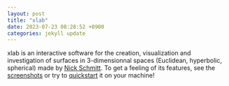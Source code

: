 ```yaml
---
layout: post
title: "xlab"
date: 2023-07-23 08:28:52 +0900
categories: jekyll update
---
```


xlab is an interactive software for the creation, visualization and investigation of surfaces in 3-dimensionnal spaces (Euclidean, hyperbolic, spherical) made by [Nick Schmitt][nick].
To get a feeling of its features, see the [screenshots][screenshots] or try to [quickstart][quickstart] it on your machine!

<!-- <a href="/images/standard-view.png">
<img src="/images/standard-view.png" alt="The standard window.">
</a>
<figcaption>The typical screen when using xlab.</figcaption> -->

<!-- {% highlight ruby %}
def print_hi(name)
puts "Hi, #{name}"
end
print_hi('Tom')
#=> prints 'Hi, Tom' to STDOUT.
{% endhighlight %} -->

[nick]: https://page.math.tu-berlin.de/~schmitt/
[screenshots]: http://raujouan.eu/xlab/screenshots/
[quickstart]: http://raujouan.eu/xlab/quickstart/
